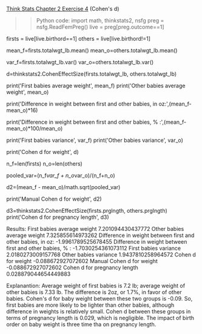 [Think Stats Chapter 2 Exercise 4](http://greenteapress.com/thinkstats2/html/thinkstats2003.html#toc24) (Cohen's d)

>> Python code:
import math, thinkstats2, nsfg
preg = nsfg.ReadFemPreg()
live = preg[preg.outcome==1]

firsts = live[live.birthord==1]
others = live[live.birthord!=1]

mean_f=firsts.totalwgt_lb.mean()
mean_o=others.totalwgt_lb.mean()

var_f=firsts.totalwgt_lb.var()
var_o=others.totalwgt_lb.var()

d=thinkstats2.CohenEffectSize(firsts.totalwgt_lb, others.totalwgt_lb)

print('First babies average weight', mean_f)
print('Other babies average weight', mean_o)

print('Difference in weight between first and other babies, in oz:',(mean_f-mean_o)*16)

print('Difference in weight between first and other babies, % :',(mean_f-mean_o)*100/mean_o)

print('First babies variance', var_f)
print('Other babies variance', var_o)


print('Cohen d for weight', d)

n_f=len(firsts)
n_o=len(others)

pooled_var=(n_f*var_f + n_o*var_o)/(n_f+n_o)

d2=(mean_f - mean_o)/math.sqrt(pooled_var)

print('Manual Cohen d for weight', d2)


d3=thinkstats2.CohenEffectSize(firsts.prglngth, others.prglngth)
print('Cohen d for pregnancy length', d3)

Results:
First babies average weight 7.201094430437772
Other babies average weight 7.325855614973262
Difference in weight between first and other babies, in oz: -1.9961789525678455
Difference in weight between first and other babies, % : -1.7030254361073112
First babies variance 2.0180273009157768
Other babies variance 1.9437810258964572
Cohen d for weight -0.088672927072602
Manual Cohen d for weight -0.088672927072602
Cohen d for pregnancy length 0.028879044654449883


Explanantion: Average weight of first babies is 7.2 lb; average weight of other babies is 7.33 lb. The difference is 2oz, or 1.7%, in favor of other babies. Cohen's d for baby weight between these two groups is -0.09. So, first babies are more likely to be lighter than other babies, although difference in weights is relatively small. Cohen d between these groups in terms of pregnancy length is 0.029, which is negligible. The impact of birth order on baby weight is three time tha on pregnancy length. 
